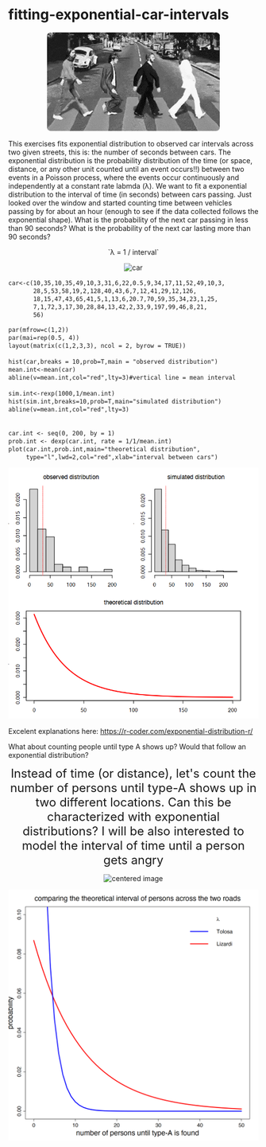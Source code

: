 # fitting-exponential-car-intervals

<p align="center">
  <img src="penny lane bw.gif" alt="penny lane centered">
</p>

This exercises fits exponential distribution to observed car intervals across two given streets, this is: the number of seconds between cars. The exponential distribution is the probability distribution of the time (or space, distance, or any other unit counted until an event occurs!!) between two events in a Poisson process, where the events occur continuously and independently at a constant rate labmda (λ). We want to fit a exponential distribution to the interval of time (in seconds) between cars passing. Just looked over the window and started counting time between vehicles passing by for about an hour (enough to see if the data collected follows the exponential shape). What is the probability of the next car passing in less than 90 seconds? What is the probability of the next car lasting more than 90 seconds?

<p align="center">`λ = 1 / interval`</p>

<p align="center">
<img src="https://external-content.duckduckgo.com/iu/?u=http%3A%2F%2Fwww.gifmania.co.uk%2FVehicles-Animated-Gifs%2FAnimated-Cars%2FSports-Cars%2FRed-Porsche-911-54536.gif&f=1&nofb=1" alt="car">
</p>

```{r,echo=TRUE}
car<-c(10,35,10,35,49,10,3,31,6,22,0.5,9,34,17,11,52,49,10,3,
       28,5,53,58,19,2,128,40,43,6,7,12,41,29,12,126,
       18,15,47,43,65,41,5,1,13,6,20.7,70,59,35,34,23,1,25,
       7,1,72,3,17,30,28,84,13,42,2,33,9,197,99,46,8,21,
       56)
```
```
par(mfrow=c(1,2))
par(mai=rep(0.5, 4))
layout(matrix(c(1,2,3,3), ncol = 2, byrow = TRUE))

hist(car,breaks = 10,prob=T,main = "observed distribution")
mean.int<-mean(car)
abline(v=mean.int,col="red",lty=3)#vertical line = mean interval

sim.int<-rexp(1000,1/mean.int)
hist(sim.int,breaks=10,prob=T,main="simulated distribution")
abline(v=mean.int,col="red",lty=3)


car.int <- seq(0, 200, by = 1)
prob.int <- dexp(car.int, rate = 1/1/mean.int)  
plot(car.int,prob.int,main="theoretical distribution",
     type="l",lwd=2,col="red",xlab="interval between cars")
```
<img src="three figures.png" alt="3 figures">

Excelent explanations here:
<https://r-coder.com/exponential-distribution-r/>

What about counting people until type A shows up? Would that follow an exponential distribution?

<center>
<font size="5">Instead of time (or distance), let's count the number of persons until type-A shows up in two different locations. Can this be characterized with exponential distributions? I will be also interested to model the interval of time until a person gets angry </font>
<p align="center">
    <img src="https://external-content.duckduckgo.com/iu/?u=https%3A%2F%2Fimg.pngio.com%2Fmassive-crush-pt-1-all-saints-youth-ministry-people-walking-png-gif-302_170.gif&f=1&nofb=1" alt="centered image" />
</p>

<img src="type A person.png" alt="exponential distribution of type A intervals">
